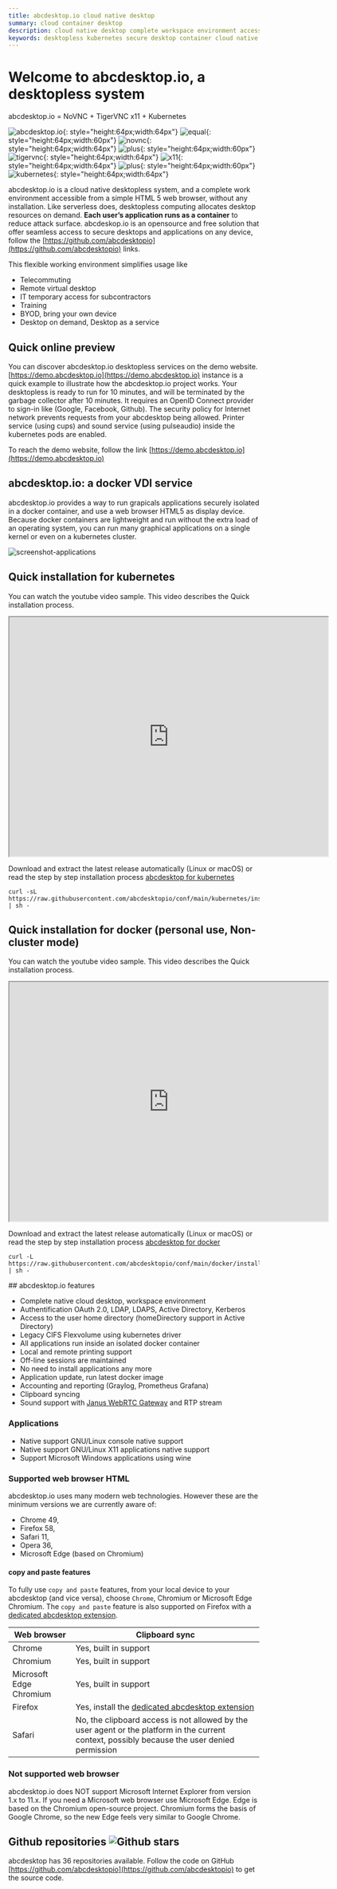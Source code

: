```yaml
---
title: abcdesktop.io cloud native desktop
summary: cloud container desktop
description: cloud native desktop complete workspace environment accessible from a web browser
keywords: desktopless kubernetes secure desktop container cloud native telecommuting remove virtual on demand vdi vnc digital workspace reduce attack surface byod bring your own device reduce attack surface novnc rdp citrix
---
```


# Welcome to abcdesktop.io, a desktopless system

abcdesktop.io = NoVNC + TigerVNC x11 + Kubernetes

![abcdesktop.io](img/logo.svg){: style="height:64px;width:64px"}
![equal](img/equals.svg){: style="height:64px;width:60px"}
![novnc](img/novnc-icon.svg){: style="height:64px;width:64px"}
![plus](img/plus.svg){: style="height:64px;width:60px"}
![tigervnc](img/tigervnc.svg){: style="height:64px;width:64px"}
![x11](img/x11logo.svg){: style="height:64px;width:64px"}
![plus](img/plus.svg){: style="height:64px;width:60px"}
![kubernetes](img/kubernetes.svg){: style="height:64px;width:64px"}



abcdesktop.io is a cloud native desktopless system, and a complete work environment accessible from a simple HTML 5 web browser, without any installation. Like serverless does, desktopless computing allocates desktop resources on demand.  **Each user’s application runs as a container** to reduce attack surface.
abcdeskop.io is an opensource and free solution that offer seamless access to secure desktops and applications on any device, follow the [https://github.com/abcdesktopio](https://github.com/abcdesktopio) links.

This flexible working environment simplifies usage like

- Telecommuting
- Remote virtual desktop 
- IT temporary access for subcontractors
- Training  
- BYOD, bring your own device
- Desktop on demand, Desktop as a service

## Quick online preview
You can discover abcdesktop.io desktopless services on the demo website. [https://demo.abcdesktop.io](https://demo.abcdesktop.io) instance is a quick example to illustrate how the abcdesktop.io project works. Your desktopless is ready to run for 10 minutes, and will be terminated by the garbage collector after 10 minutes. It requires an OpenID Connect provider to sign-in like (Google, Facebook, Github). The security policy for Internet network prevents requests from your abcdesktop being allowed. Printer service (using cups) and sound service (using pulseaudio) inside the kubernetes pods are enabled.

To reach the demo website, follow the link [https://demo.abcdesktop.io](https://demo.abcdesktop.io)


## abcdesktop.io: a docker VDI service

abcdesktop.io provides a way to run grapicals applications securely isolated in a docker container, and use a web browser HTML5 as display device. Because docker containers are lightweight and run without the extra load of an operating system, you can run many graphical applications on a single kernel or even on a kubernetes cluster.

![screenshot-applications](img/screenshot-applications.png)

## Quick installation for kubernetes
You can watch the youtube video sample. This video describes the Quick installation process.

<iframe width="640" height="480" src="https://www.youtube.com/embed/KpjG4ksoGNI" allow="accelerometer; autoplay; encrypted-media; gyroscope; picture-in-picture" allowfullscreen> </iframe>

Download and extract the latest release automatically (Linux or macOS) or read the step by step installation process [abcdesktop for kubernetes](/setup/kubernetes_abcdesktop/)

```
curl -sL https://raw.githubusercontent.com/abcdesktopio/conf/main/kubernetes/install.sh | sh -
```

## Quick installation for docker (personal use, Non-cluster mode)
You can watch the youtube video sample. This video describes the Quick installation process.

<iframe width="640" height="480" src="https://www.youtube.com/embed/_A80Sy9g28I" allow="accelerometer; autoplay; encrypted-media; gyroscope; picture-in-picture" allowfullscreen> </iframe>

Download and extract the latest release automatically (Linux or macOS) or read the step by step installation process [abcdesktop for docker](/setup/dockermode/)

```
curl -L https://raw.githubusercontent.com/abcdesktopio/conf/main/docker/install.sh | sh -
```

## abcdesktop.io features

- Complete native cloud desktop, workspace environment
- Authentification OAuth 2.0, LDAP, LDAPS, Active Directory, Kerberos
- Access to the user home directory (homeDirectory support in Active Directory)
- Legacy CIFS Flexvolume using kubernetes driver 
- All applications run inside an isolated docker container
- Local and remote printing support 
- Off-line sessions are maintained
- No need to install applications any more
- Application update, run latest docker image
- Accounting and reporting (Graylog, Prometheus Grafana)
- Clipboard syncing
- Sound support with [Janus WebRTC Gateway](https://janus.conf.meetecho.com/) and RTP stream

### Applications

- Native support GNU/Linux console native support
- Native support GNU/Linux X11 applications native support
- Support Microsoft Windows applications using wine

### Supported web browser HTML

abcdesktop.io uses many modern web technologies. However these are the minimum versions we are currently aware of:

* Chrome 49, 
* Firefox 58, 
* Safari 11, 
* Opera 36,  
* Microsoft Edge (based on Chromium)

#### copy and paste features
To fully use `copy and paste` features, from your local device to your abcdesktop (and vice versa), choose `Chrome`, Chromium or  Microsoft Edge Chromium. The `copy and paste` feature is also supported on Firefox with a [dedicated abcdesktop extension](/common/firefox-extension).

| Web browser      | Clipboard sync                 |
|------------------|-------------------------------------|
|  Chrome     | Yes, built in support |
|  Chromium     | Yes, built in support  |
|  Microsoft Edge Chromium     | Yes, built in support  |
|  Firefox       | Yes, install the [dedicated abcdesktop extension](/common/firefox-extension)| 
|  Safari       | No, the clipboard access is not allowed by the user agent or the platform in the current context, possibly because the user denied permission| 

### Not supported web browser

abcdesktop.io does NOT support Microsoft Internet Explorer from version 1.x to 11.x. If you need a Microsoft web browser use Microsoft Edge. Edge is based on the Chromium open-source project. Chromium forms the basis of Google Chrome, so the new Edge feels very similar to Google Chrome.

## Github repositories ![Github stars](https://img.shields.io/github/stars/abcdesktopio?style=social)

abcdesktop has 36 repositories available. Follow the code on GitHub [https://github.com/abcdesktopio](https://github.com/abcdesktopio) to get the source code.

